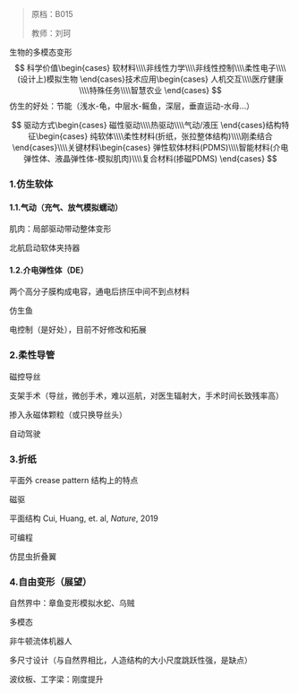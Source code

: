> 原档：B015
>
> 教师：刘珂

生物的多模态变形
$$
科学价值\begin{cases}
软材料\\\\非线性力学\\\\非线性控制\\\\柔性电子\\\\(设计上)模拟生物
\end{cases}技术应用\begin{cases}
人机交互\\\\医疗健康\\\\特殊任务\\\\智慧农业
\end{cases}
$$
仿生的好处：节能（浅水-龟，中层水-鳐鱼，深层，垂直运动-水母...）

$$
驱动方式\begin{cases}
磁性驱动\\\\热驱动\\\\气动/液压
\end{cases}结构特征\begin{cases}
纯软体\\\\柔性材料(折纸，张拉整体结构)\\\\刚柔结合
\end{cases}\\\\关键材料\begin{cases}
弹性软体材料(PDMS)\\\\智能材料(介电弹性体、液晶弹性体-模拟肌肉)\\\\复合材料(掺磁PDMS)
\end{cases}
$$

### 1.仿生软体

#### 1.1.气动（充气、放气模拟蠕动）

肌肉：局部驱动带动整体变形

北航启动软体夹持器

#### 1.2.介电弹性体（DE）

两个高分子膜构成电容，通电后挤压中间不到点材料

仿生鱼

电控制（是好处），目前不好修改和拓展

### 2.柔性导管

磁控导丝

支架手术（导丝，微创手术，难以巡航，对医生辐射大，手术时间长致残率高）

掺入永磁体颗粒（或只换导丝头）

自动驾驶

### 3.折纸

平面外 crease pattern 结构上的特点

磁驱

平面结构 Cui, Huang, et. al, *Nature*, 2019

可编程

仿昆虫折叠翼

### 4.自由变形（展望）

自然界中：章鱼变形模拟水蛇、乌贼

多模态

非牛顿流体机器人

多尺寸设计（与自然界相比，人造结构的大小尺度跳跃性强，是缺点）

波纹板、工字梁：刚度提升